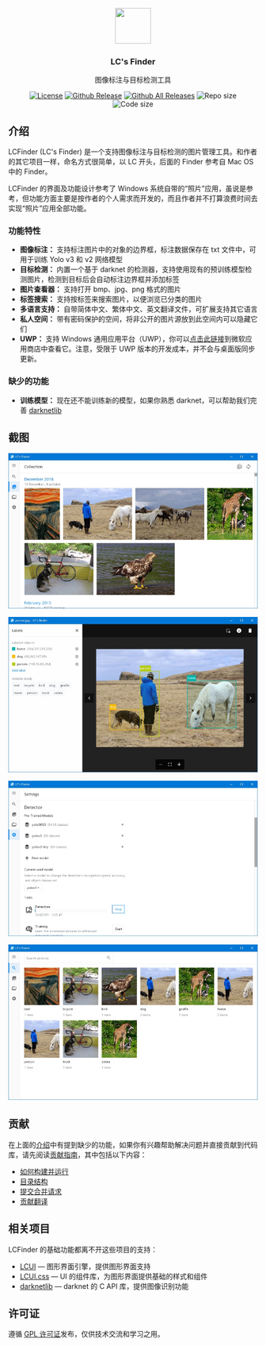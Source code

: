 <p align="center">
  <a href="http://lcfinder.lc-soft.io/">
    <img src="https://lcfinder.lc-soft.io/static/images/logo-lcfinder.png" alt="" width=72 height=72>
  </a>
  <h3 align="center">LC's Finder</h3>
  <p align="center">
    图像标注与目标检测工具
  </p>
  <p align="center">
    <a href="https://opensource.org/licenses/GPL-2.0"><img src="https://img.shields.io/github/license/lc-soft/LC-Finder.svg" alt="License"></a>
    <a href="https://github.com/lc-soft/LCUI/releases"><img src="https://img.shields.io/github/release/lc-soft/LC-Finder/all.svg" alt="Github Release"></a>
    <a href="https://github.com/lc-soft/LCUI/releases"><img src="https://img.shields.io/github/downloads/lc-soft/LC-Finder/total.svg" alt="Github All Releases"></a>
    <img src="https://img.shields.io/github/repo-size/lc-soft/LC-Finder.svg" alt="Repo size">
    <img src="https://img.shields.io/github/languages/code-size/lc-soft/LC-Finder.svg" alt="Code size">
  </p>
</p>

## 介绍

LCFinder (LC's Finder) 是一个支持图像标注与目标检测的图片管理工具。和作者的其它项目一样，命名方式很简单，以 LC 开头，后面的 Finder 参考自 Mac OS 中的 Finder。

LCFinder 的界面及功能设计参考了 Windows 系统自带的“照片”应用，虽说是参考，但功能方面主要是按作者的个人需求而开发的，而且作者并不打算浪费时间去实现“照片”应用全部功能。

### 功能特性

- **图像标注：** 支持标注图片中的对象的边界框，标注数据保存在 txt 文件中，可用于训练 Yolo v3 和 v2 网络模型
- **目标检测：** 内置一个基于 darknet 的检测器，支持使用现有的预训练模型检测图片，检测到目标后会自动标注边界框并添加标签
- **图片查看器：** 支持打开 bmp、jpg、png 格式的图片
- **标签搜索：** 支持按标签来搜索图片，以便浏览已分类的图片
- **多语言支持：** 自带简体中文、繁体中文、英文翻译文件，可扩展支持其它语言
- **私人空间：** 带有密码保护的空间，将非公开的图片源放到此空间内可以隐藏它们
- **UWP：** 支持 Windows 通用应用平台（UWP），你可以[点击此链接](https://www.microsoft.com/store/apps/9NBLGGH401X5)到微软应用商店中查看它。注意，受限于 UWP 版本的开发成本，并不会与桌面版同步更新。

### 缺少的功能

- **训练模型：** 现在还不能训练新的模型，如果你熟悉 darknet，可以帮助我们完善 [darknetlib](https://github.com/lc-soft/darknetlib)

## 截图

[![screenshot 1](screenshots/1.jpg "LCFinder")](screenshots/1.jpg)

[![screenshot 1](screenshots/2.jpg "LCFinder")](screenshots/2.jpg)

[![screenshot 1](screenshots/3.jpg "LCFinder")](screenshots/3.jpg)

[![screenshot 1](screenshots/4.jpg "LCFinder")](screenshots/4.jpg)

## 贡献

在上面的[介绍](#介绍)中有提到缺少的功能，如果你有兴趣帮助解决问题并直接贡献到代码库，请先阅读[贡献指南](CONTRIBUTING.md)，其中包括以下内容：

- [如何构建并运行](CONTRIBUTING.md#构建和运行)
- [目录结构](CONTRIBUTING.md#目录结构)
- [提交合并请求](CONTRIBUTING.md#拉取请求)
- [贡献翻译](CONTRIBUTING.md#翻译)

## 相关项目

LCFinder 的基础功能都离不开这些项目的支持：

- [LCUI](https://lcui.lc-soft.io) — 图形界面引擎，提供图形界面支持
- [LCUI.css](https://github.com/lc-ui/lcui.css) — UI 的组件库，为图形界面提供基础的样式和组件
- [darknetlib](https://github.com/lc-soft/darknetlib) — darknet 的 C API 库，提供图像识别功能

## 许可证

遵循 [GPL 许可证](https://opensource.org/licenses/GPL-2.0)发布，仅供技术交流和学习之用。
